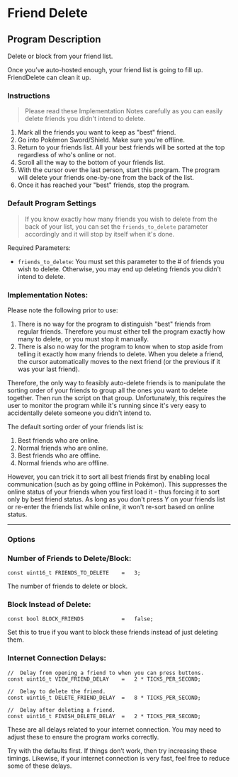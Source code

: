 # Friend Delete

## Program Description

Delete or block from your friend list.

Once you’ve auto-hosted enough, your friend list is going to fill up. FriendDelete can clean it up.

### Instructions

> Please read these Implementation Notes carefully as you can easily delete friends you didn't intend to delete.

1. Mark all the friends you want to keep as "best" friend.
2. Go into Pokémon Sword/Shield. Make sure you're offline.
3. Return to your friends list. All your best friends will be sorted at the top regardless of who's online or not.
4. Scroll all the way to the bottom of your friends list.
5. With the cursor over the last person, start this program. The program will delete your friends one-by-one from the back of the list.
6. Once it has reached your "best" friends, stop the program.

### Default Program Settings

> If you know exactly how many friends you wish to delete from the back of your list, you can set the `friends_to_delete` parameter accordingly and it will stop by itself when it's done.

Required Parameters:
- `friends_to_delete`: You must set this parameter to the # of friends you wish to delete. Otherwise, you may end up deleting friends you didn't intend to delete.

### Implementation Notes:

Please note the following prior to use:
1. There is no way for the program to distinguish "best" friends from regular friends. Therefore you must either tell the program exactly how many to delete, or you must stop it manually.
2. There is also no way for the program to know when to stop aside from telling it exactly how many friends to delete. When you delete a friend, the cursor automatically moves to the next friend (or the previous if it was your last friend).

Therefore, the only way to feasibly auto-delete friends is to manipulate the sorting order of your friends to group all the ones you want to delete together. Then run the script on that group. Unfortunately, this requires the user to monitor the program while it's running since it's very easy to accidentally delete someone you didn't intend to.

The default sorting order of your friends list is:
1. Best friends who are online.
2. Normal friends who are online.
3. Best friends who are offline.
4. Normal friends who are offline.

However, you can trick it to sort all best friends first by enabling local communication (such as by going offline in Pokémon). This suppresses the online status of your friends when you first load it - thus forcing it to sort only by best friend status. As long as you don't press Y on your friends list or re-enter the friends list while online, it won't re-sort based on online status.

***

### Options

### Number of Friends to Delete/Block:
```
const uint16_t FRIENDS_TO_DELETE    =   3;
```
The number of friends to delete or block.

### Block Instead of Delete:
```
const bool BLOCK_FRIENDS            =   false;
```
Set this to true if you want to block these friends instead of just deleting them.

### Internet Connection Delays:
```
//  Delay from opening a friend to when you can press buttons.
const uint16_t VIEW_FRIEND_DELAY    =   2 * TICKS_PER_SECOND;

//  Delay to delete the friend.
const uint16_t DELETE_FRIEND_DELAY  =   8 * TICKS_PER_SECOND;

//  Delay after deleting a friend.
const uint16_t FINISH_DELETE_DELAY  =   2 * TICKS_PER_SECOND;
```
These are all delays related to your internet connection. You may need to adjust these to ensure the program works correctly.

Try with the defaults first. If things don’t work, then try increasing these timings. Likewise, if your internet connection is very fast, feel free to reduce some of these delays.
